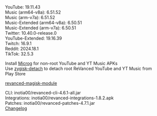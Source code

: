 YouTube: 19.11.43  
Music (arm64-v8a): 6.51.52  
Music (arm-v7a): 6.51.52  
Music-Extended (arm64-v8a): 6.50.51  
Music-Extended (arm-v7a): 6.50.51  
Twitter: 10.40.0-release.0  
YouTube-Extended: 19.16.39  
Twitch: 16.9.1  
Reddit: 2024.18.1  
TikTok: 32.5.3  

Install [Microg](https://github.com/ReVanced/GmsCore/releases) for non-root YouTube and YT Music APKs  
Use [zygisk-detach](https://github.com/j-hc/zygisk-detach) to detach root ReVanced YouTube and YT Music from Play Store  

[revanced-magisk-module](https://github.com/anuragpindoriya/revanced-magisk-module)
  
CLI: inotia00/revanced-cli-4.6.1-all.jar  
Integrations: inotia00/revanced-integrations-1.8.2.apk  
Patches: inotia00/revanced-patches-4.7.1.jar  
[Changelog](https://github.com/inotia00/revanced-patches/releases/tag/v4.7.1)  
